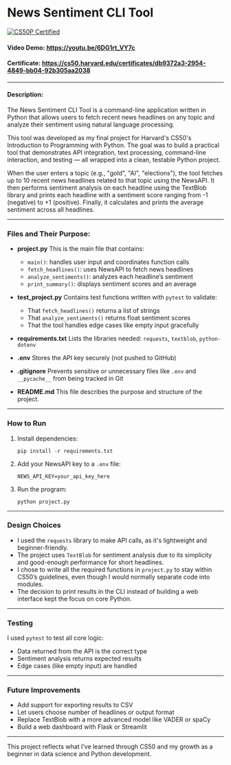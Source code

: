 # News Sentiment CLI Tool
[![CS50P Certified](https://img.shields.io/badge/CS50P-Certified-brightgreen?style=for-the-badge&logo=python&logoColor=white)](https://cs50.harvard.edu/certificates/db9372a3-2954-4849-bb04-92b305aa2038)

#### Video Demo: https://youtu.be/6DG1rt_VY7c
#### Certificate: https://cs50.harvard.edu/certificates/db9372a3-2954-4849-bb04-92b305aa2038

---

#### Description:
The News Sentiment CLI Tool is a command-line application written in Python that allows users to fetch recent news headlines on any topic and analyze their sentiment using natural language processing.

This tool was developed as my final project for Harvard's CS50's Introduction to Programming with Python. The goal was to build a practical tool that demonstrates API integration, text processing, command-line interaction, and testing — all wrapped into a clean, testable Python project.

When the user enters a topic (e.g., "gold", "AI", "elections"), the tool fetches up to 10 recent news headlines related to that topic using the NewsAPI. It then performs sentiment analysis on each headline using the TextBlob library and prints each headline with a sentiment score ranging from -1 (negative) to +1 (positive). Finally, it calculates and prints the average sentiment across all headlines.

---

### Files and Their Purpose:

- **project.py**
  This is the main file that contains:
  - `main()`: handles user input and coordinates function calls
  - `fetch_headlines()`: uses NewsAPI to fetch news headlines
  - `analyze_sentiments()`: analyzes each headline’s sentiment
  - `print_summary()`: displays sentiment scores and an average

- **test_project.py**
  Contains test functions written with `pytest` to validate:
  - That `fetch_headlines()` returns a list of strings
  - That `analyze_sentiments()` returns float sentiment scores
  - That the tool handles edge cases like empty input gracefully

- **requirements.txt**
  Lists the libraries needed: `requests`, `textblob`, `python-dotenv`

- **.env**
  Stores the API key securely (not pushed to GitHub)

- **.gitignore**
  Prevents sensitive or unnecessary files like `.env` and `__pycache__` from being tracked in Git

- **README.md**
  This file describes the purpose and structure of the project.

---

### How to Run

1. Install dependencies:
    ```
    pip install -r requirements.txt
    ```

2. Add your NewsAPI key to a `.env` file:
    ```
    NEWS_API_KEY=your_api_key_here
    ```

3. Run the program:
    ```
    python project.py
    ```

---

### Design Choices

- I used the `requests` library to make API calls, as it's lightweight and beginner-friendly.
- The project uses `TextBlob` for sentiment analysis due to its simplicity and good-enough performance for short headlines.
- I chose to write all the required functions in `project.py` to stay within CS50’s guidelines, even though I would normally separate code into modules.
- The decision to print results in the CLI instead of building a web interface kept the focus on core Python.

---

### Testing

I used `pytest` to test all core logic:
- Data returned from the API is the correct type
- Sentiment analysis returns expected results
- Edge cases (like empty input) are handled

---

### Future Improvements

- Add support for exporting results to CSV
- Let users choose number of headlines or output format
- Replace TextBlob with a more advanced model like VADER or spaCy
- Build a web dashboard with Flask or Streamlit

---

This project reflects what I’ve learned through CS50 and my growth as a beginner in data science and Python development.
